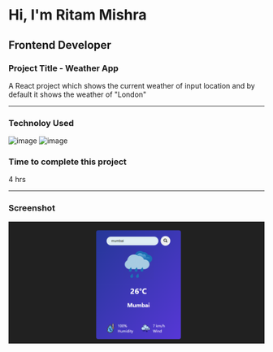 # Hi, I'm Ritam Mishra
## Frontend Developer
### Project Title - Weather App
A React project which shows the current weather of input location and by default it shows the weather of "London"
***
### Technoloy Used
![image](https://img.shields.io/badge/React-20232A?style=for-the-badge&logo=react&logoColor=61DAFB)
![image](https://img.shields.io/badge/JavaScript-F7DF1E?style=for-the-badge&logo=javascript&logoColor=black)
### Time to complete this project 
4 hrs
***
### Screenshot
![image](./public/Images/thumbnail.png)

